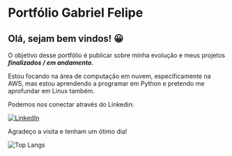 # Portfólio Gabriel Felipe
## Olá, sejam bem vindos! 😀

O objetivo desse portfólio é publicar sobre minha evolução e meus projetos **_finalizados / em andamento._**

Estou focando na área de computação em nuvem, especificamente na AWS, mas estou aprendendo a programar em
Python e pretendo me aprofundar em Linux também.

Podemos nos conectar através do Linkedin:

[![LinkedIn](https://img.shields.io/badge/LinkedIn-000?style=for-the-badge&logo=linkedin&logoColor=0E76A8)](https://www.linkedin.com/in/gabrielfelipedeoliveira/)

Agradeço a visita e tenham um ótimo dia! 


![Top Langs](https://github-readme-stats-git-masterrstaa-rickstaa.vercel.app/api/top-langs/?username=GabsPere&layout=compact&bg_color=000&border_color=30A3DC&title_color=E94D5F&text_color=FFF)







